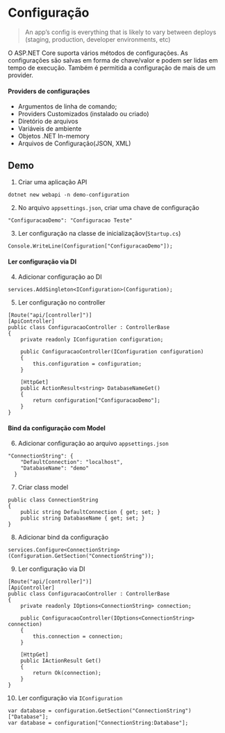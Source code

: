 # Configuração
>An app’s config is everything that is likely to vary between deploys (staging, production, developer environments, etc)

O ASP.NET Core suporta vários métodos de configurações. As configurações são salvas em forma de chave/valor e podem ser lidas em tempo de execução. Também é permitida a configuração de mais de um provider.

#### Providers de configurações

- Argumentos de linha de comando;
- Providers Customizados (instalado ou criado)
- Diretório de arquivos
- Variáveis de ambiente
- Objetos .NET In-memory
- Arquivos de Configuração(JSON, XML)

## Demo

1. Criar uma aplicação API
```
dotnet new webapi -n demo-configuration
```

2. No arquivo `appsettings.json`, criar uma chave de configuração

```
"ConfiguracaoDemo": "Configuracao Teste"
```

3. Ler configuração na classe de inicializaçãov(`Startup.cs`)
```
Console.WriteLine(Configuration["ConfiguracaoDemo"]);
```

#### Ler configuração via DI

4. Adicionar configuração ao DI
```
services.AddSingleton<IConfiguration>(Configuration);
```

5. Ler configuração no controller
```
[Route("api/[controller]")]
[ApiController]
public class ConfiguracaoController : ControllerBase
{
    private readonly IConfiguration configuration;

    public ConfiguracaoController(IConfiguration configuration)
    {
        this.configuration = configuration;
    }

    [HttpGet]
    public ActionResult<string> DatabaseNameGet()
    {
        return configuration["ConfiguracaoDemo"];
    }
}
```

#### Bind da configuração com Model

6. Adicionar configuração ao arquivo `appsettings.json`
```
"ConnectionString": {
    "DefaultConnection": "localhost",
    "DatabaseName": "demo"
  }
```

7. Criar class model
```
public class ConnectionString
{
    public string DefaultConnection { get; set; }
    public string DatabaseName { get; set; }
}
```

8. Adicionar bind da configuração
```
services.Configure<ConnectionString>(Configuration.GetSection("ConnectionString"));
```

9. Ler configuração via DI
```
[Route("api/[controller]")]
[ApiController]
public class ConfiguracaoController : ControllerBase
{
    private readonly IOptions<ConnectionString> connection;

    public ConfiguracaoController(IOptions<ConnectionString> connection)
    {
        this.connection = connection;
    }

    [HttpGet]
    public IActionResult Get()
    {
        return Ok(connection);
    }
}
```

10. Ler configuração via `IConfiguration`
```
var database = configuration.GetSection("ConnectionString")["Database"];
var database = configuration["ConnectionString:Database"];
```
